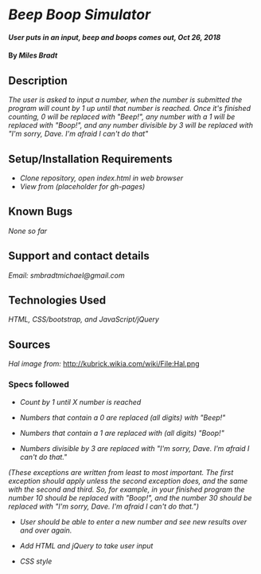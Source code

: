  # _Beep Boop Simulator_

  #### _User puts in an input, beep and boops comes out, Oct 26, 2018_

  #### By _**Miles Bradt**_

  ## Description

  _The user is asked to input a number, when the number is submitted the program will count by 1 up until that number is reached. Once it's finished counting, 0 will be replaced with "Beep!", any number with a 1 will be replaced with "Boop!", and any number divisible by 3 will be replaced with "I'm sorry, Dave. I'm afraid I can't do that"_

  ## Setup/Installation Requirements

  * _Clone repository, open index.html in web browser_
  * _View from (placeholder for gh-pages)_

  ## Known Bugs

  _None so far_

  ## Support and contact details

  _Email: smbradtmichael@gmail.com_

  ## Technologies Used

  _HTML, CSS/bootstrap, and JavaScript/jQuery_

  ## Sources

  _Hal image from:_ http://kubrick.wikia.com/wiki/File:Hal.png 

  ### Specs followed

  * _Count by 1 until X number is reached_

  * _Numbers that contain a 0 are replaced (all digits) with "Beep!"_

  * _Numbers that contain a 1 are replaced with (all digits) "Boop!"_

  * _Numbers divisible by 3 are replaced with "I'm sorry, Dave. I'm afraid I can't do that."_

  _(These exceptions are written from least to most important. The first exception should apply unless the second exception does, and the same with the second and third. So, for example, in your finished program the number 10 should be replaced with "Boop!", and the number 30 should be replaced with "I'm sorry, Dave. I'm afraid I can't do that.")_

  * _User should be able to enter a new number and see new results over and over again._

  * _Add HTML and jQuery to take user input_

  * _CSS style_
